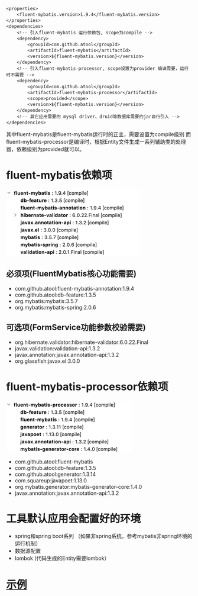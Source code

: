 
```
<properties>
    <fluent-mybatis.version>1.9.4</fluent-mybatis.version>
</properties>
<dependencies>
    <!-- 引入fluent-mybatis 运行依赖包, scope为compile -->
    <dependency>
        <groupId>com.github.atool</groupId>
        <artifactId>fluent-mybatis</artifactId>
        <version>${fluent-mybatis.version}</version>
    </dependency>
    <!-- 引入fluent-mybatis-processor, scope设置为provider 编译需要，运行时不需要 -->
    <dependency>
        <groupId>com.github.atool</groupId>
        <artifactId>fluent-mybatis-processor</artifactId>
        <scope>provided</scope>
        <version>${fluent-mybatis.version}</version>
    </dependency>
    <!-- 其它应用需要的 mysql driver、druid等数据库需要的jar自行引入 -->
</dependencies>
```

其中fluent-mybatis是fluent-mybatis运行时的正主，需要设置为compile级别
而fluent-mybatis-processor是编译时，根据Entity文件生成一系列辅助类的处理器，依赖级别为provided就可以。

# fluent-mybatis依赖项
![fluent-mybatis依赖项](images/fluent-mybatis-dependecies.png)

## 必须项(FluentMybatis核心功能需要)
- com.github.atool:fluent-mybatis-annotation:1.9.4
- com.github.atool:db-feature:1.3.5
- org.mybatis:mybatis:3.5.7
- org.mybatis:mybatis-spring:2.0.6

## 可选项(FormService功能参数校验需要)
- org.hibernate.validator:hibernate-validator:6.0.22.Final
- javax.validation:validation-api:1.3.2
- javax.annotation:javax.annotation-api:1.3.2
- org.glassfish:javax.el:3.0.0

# fluent-mybatis-processor依赖项
![processor依赖项](images/processor-dependecies.png)

- com.github.atool:fluent-mybatis
- com.github.atool:db-feature:1.3.5
- com.github.atool:generator:1.3.14
- com.squareup:javapoet:1.13.0
- org.mybatis.generator:mybatis-generator-core:1.4.0
- javax.annotation:javax.annotation-api:1.3.2

# 工具默认应用会配置好的环境
- spring和spring boot系列 （如果非spring系统，参考mybatis非spring环境的运行机制）
- 数据源配置
- lombok (代码生成的Entity需要lombok）

# [示例](https://gitee.com/fluent-mybatis/fluent-mybatis-docs/blob/master/01-hello-world/pom.xml)

